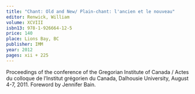 ```yaml
---
title: "Chant: Old and New/ Plain-chant: l'ancien et le nouveau"
editor: Renwick, William
volume: XCVIII
isbn13: 978-1-926664-12-5
price: 140
place: Lions Bay, BC
publisher: IMM
year: 2012
pages: xii + 225
---
```

Proceedings of the conference of the Gregorian Institute of Canada / Actes du colloque de l’Institut grégorien du Canada, Dalhousie University, August 4-7, 2011. Foreword by Jennifer Bain.
